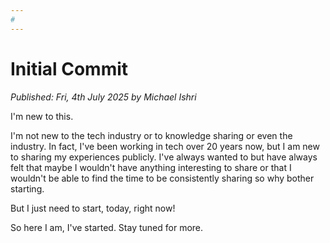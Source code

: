```yaml
---
# 
---
```


# Initial Commit

*Published: Fri, 4th July 2025 by Michael Ishri*

I'm new to this.

I'm not new to the tech industry or to knowledge sharing or even the industry. In fact, I've been working in tech over 20 years now, but I am new to sharing my experiences publicly. I've always wanted to but have always felt that maybe I wouldn't have anything interesting to share or that I wouldn't be able to find the time to be consistently sharing so why bother starting. 

But I just need to start, today, right now!

So here I am, I've started. Stay tuned for more.